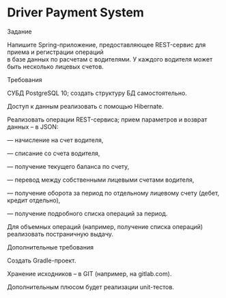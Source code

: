 # Driver Payment System
 
Задание

Напишите Spring-приложение, предоставляющее REST-сервис для приема и регистрации операций   
в базе данных по расчетам с водителями. 
У каждого водителя может быть несколько лицевых счетов.

Требования

СУБД PostgreSQL 10; создать структуру БД самостоятельно.

Доступ к данным реализовать с помощью Hibernate.

Реализовать операции REST-сервиса; прием параметров и возврат данных – в JSON:

— начисление на счет водителя,

— списание со счета водителя,

— получение текущего баланса по счету,

— перевод между собственными лицевыми счетами водителя,

— получение оборота за период по отдельному лицевому счету (дебет, кредит отдельно),

— получение подробного списка операций за период.

Для объемных операций (например, получение списка операций) реализовать постраничную выдачу.

Дополнительные требования

Создать Gradle-проект.

Хранение исходников – в GIT (например, на gitlab.com).

Дополнительным плюсом будет реализации unit-тестов.